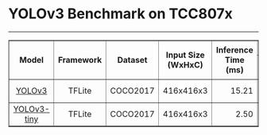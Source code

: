 # YOLOv3 Benchmark on TCC807x
---
<table border="1" cellspacing="0" cellpadding="5">
    <thead>
        <tr>
            <th align="center" rowspan="2" colspan="2">Model</th>
            <th th align="center" rowspan="2">Framework</th>
            <th th align="center" rowspan="2">Dataset</th>
            <th th align="center" rowspan="2">Input Size (WxHxC)</th>
            <th th align="center" rowspan="2">Inference Time (ms)</th>
            <th th align="center" colspan="2">mAP@50:95</th>
            <th th align="center" colspan="2">mAP@50</th>
            <th th align="center" rowspan="2">Quantization Bit</th>
            <th th align="center" colspan="3">Compiled Model Files</th>
            <th th align="center" colspan="2">References</th>
        </tr>
        <tr>
            <th>FP32</th>
            <th>INT8</th>
            <th>FP32</th>
            <th>INT8</th>
            <th>.json(KB)</th>
            <th>.params (KB)</th>
            <th>.so (MB)</th>
            <th>Link</th>
            <th>License</th>
        </tr>
    </thead>
    <tbody>
        <tr>
            <td align="center" colspan="2"><a href="yolov3/">YOLOv3</a></td> <!-- Model -->
            <td align="center">TFLite</td> <!-- Framework -->
            <td align="center">COCO2017</td> <!-- Detections/DataSet -->
            <td align="center">416x416x3</td> <!-- Input Size (WxHxC) -->
            <td align="right">15.21</td> <!-- Inference Time(msec): EVB -->
            <td align="right">0.387</td> <!-- Evaluation Result: FP32 IoU=0.50:0.95 -->
            <td align="right">0.345</td> <!-- Evaluation Result: INT8 IoU=0.50:0.95 -->
            <td align="right">0.588</td> <!-- Evaluation Result: FP32 IoU=0.50 -->
            <td align="right">0.560</td> <!-- Evaluation Result: INT8 IoU=0.50 -->
            <td align="center">INT8</td> <!-- Quantization Bit -->
            <td align="right">29.52</td> <!-- Compiled NN Information: Graph file (.json) (KB) -->
            <td align="right">1.74</td> <!-- Compiled NN Information: weight & bias (.params) (KB) -->
            <td align="right">470</td> <!-- Compiled NN Information: Network (.so) (MB) -->
            <td align="center"><a href="https://github.com/ultralytics/yolov3">Github<a></td> <!-- References: Link -->
            <td align="center">AGPL-3.0</td>
        </tr>
        <tr>
            <td align="center" colspan="2"><a href="yolov3-tiny/">YOLOv3-tiny</a></td> <!-- Model -->
            <td align="center">TFLite</td> <!-- Framework -->
            <td align="center">COCO2017</td> <!-- Detections/DataSet -->
            <td align="center">416x416x3</td> <!-- Input Size (WxHxC) -->
            <td align="right">2.50</td> <!-- Inference Time(msec): EVB -->
            <td align="right">0.172</td> <!-- Evaluation Result: FP32 IoU=0.50:0.95 -->
            <td align="right">0.152</td> <!-- Evaluation Result: INT8 IoU=0.50:0.95 -->
            <td align="right">0.338</td> <!-- Evaluation Result: FP32 IoU=0.50 -->
            <td align="right">0.319</td> <!-- Evaluation Result: INT8 IoU=0.50 -->
            <td align="center">INT8</td> <!-- Quantization Bit -->
            <td align="right">17.62</td> <!-- Compiled NN Information: Graph file (.json) (KB) -->
            <td align="right">0.25</td> <!-- Compiled NN Information: weight & bias (.params) (KB) -->
            <td align="right">63</td> <!-- Compiled NN Information: Network (.so) (MB) -->
            <td align="center"><a href="https://github.com/ultralytics/yolov3">Github<a></td> <!-- References: Link -->
            <td align="center">AGPL-3.0</td>
        </tr>
    </tbody>
</table>
